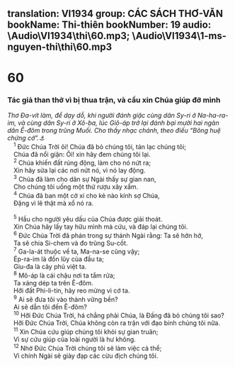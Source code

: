 translation: VI1934
group: CÁC SÁCH THƠ-VĂN
bookName: Thi-thiên 
bookNumber: 19
audio: \Audio\VI1934\thi\60.mp3; \Audio\VI1934\1-ms-nguyen-thi\thi\60.mp3
-------

<div class="title"><h1>60</h1><h3>Tác giả than thở vì bị thua trận, và cầu xin Chúa giúp đỡ mình</h3><i>Thơ Đa-vít làm, để dạy dỗ, khi người đánh giặc cùng dân Sy-ri ở Na-ha-ra-im, và cùng dân Sy-ri ở Xô-ba, lúc Giô-áp trở lại đánh bại mười hai ngàn dân Ê-đôm trong trũng Muối. Cho thầy nhạc chánh, theo điếu “Bông huệ chứng cớ”.<a data-toggle="tooltip" data-placement="bottom" title="2Sa 8:13; 1Su 18:12">⚓</a></i></div>
<span class="verse thi_60_1"> <sup>1</sup> Đức Chúa Trời ôi! Chúa đã bỏ chúng tôi, tản lạc chúng tôi; <br/> Chúa đã nổi giận: Ôi! xin hãy đem chúng tôi lại. <br/></span>
<span class="verse thi_60_2"> <sup>2</sup> Chúa khiến đất rúng động, làm cho nó nứt ra; <br/> Xin hãy sửa lại các nơi nứt nó, vì nó lay động. <br/></span>
<span class="verse thi_60_3"> <sup>3</sup> Chúa đã làm cho dân sự Ngài thấy sự gian nan, <br/> Cho chúng tôi uống một thứ rượu xây xẩm. <br/></span>
<span class="verse thi_60_4"> <sup>4</sup> Chúa đã ban một cờ xí cho kẻ nào kính sợ Chúa, <br/> Đặng vì lẽ thật mà xổ nó ra. <br/> <br/></span>
<span class="verse thi_60_5"> <sup>5</sup> Hầu cho người yêu dấu của Chúa được giải thoát. <br/> Xin Chúa hãy lấy tay hữu mình mà cứu, và đáp lại chúng tôi. <br/></span>
<span class="verse thi_60_6"> <sup>6</sup> Đức Chúa Trời đã phán trong sự thánh Ngài rằng: Ta sẽ hớn hở, <br/> Ta sẽ chia Si-chem và đo trũng Su-cốt. <br/></span>
<span class="verse thi_60_7"> <sup>7</sup> Ga-la-át thuộc về ta, Ma-na-se cũng vậy; <br/> Ép-ra-im là đồn lũy của đầu ta; <br/> Giu-đa là cây phủ việt ta. <br/></span>
<span class="verse thi_60_8"> <sup>8</sup> Mô-áp là cái chậu nơi ta tắm rửa; <br/> Ta xáng dép ta trên Ê-đôm. <br/> Hỡi đất Phi-li-tin, hãy reo mừng vì cớ ta. <br/></span>
<span class="verse thi_60_9"> <sup>9</sup> Ai sẽ đưa tôi vào thành vững bền? <br/> Ai sẽ dẫn tôi đến Ê-đôm? <br/></span>
<span class="verse thi_60_10"> <sup>10</sup> Hỡi Đức Chúa Trời, há chẳng phải Chúa, là Đấng đã bỏ chúng tôi sao? <br/> Hỡi Đức Chúa Trời, Chúa không còn ra trận với đạo binh chúng tôi nữa. <br/></span>
<span class="verse thi_60_11"> <sup>11</sup> Xin Chúa cứu giúp chúng tôi khỏi sự gian truân; <br/> Vì sự cứu giúp của loài người là hư không. <br/></span>
<span class="verse thi_60_12"> <sup>12</sup> Nhờ Đức Chúa Trời chúng tôi sẽ làm việc cả thể; <br/> Vì chính Ngài sẽ giày đạp các cừu địch chúng tôi. <br/></span>
